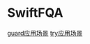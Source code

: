 # SwiftFQA

[guard应用场景](https://github.com/wccw/SwiftFQA/blob/master/Guard应用场景.md)
[try应用场景](https://github.com/wccw/SwiftFQA/blob/master/try应用场景.md)
